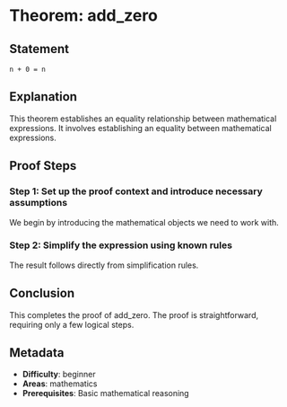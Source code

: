 # Theorem: add_zero

## Statement
```lean
n + 0 = n
```

## Explanation
This theorem establishes an equality relationship between mathematical expressions. It involves establishing an equality between mathematical expressions.

## Proof Steps
### Step 1: Set up the proof context and introduce necessary assumptions
We begin by introducing the mathematical objects we need to work with.

### Step 2: Simplify the expression using known rules
The result follows directly from simplification rules.

## Conclusion
This completes the proof of add_zero. The proof is straightforward, requiring only a few logical steps.

## Metadata
- **Difficulty**: beginner
- **Areas**: mathematics
- **Prerequisites**: Basic mathematical reasoning
